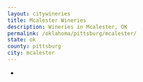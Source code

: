 ```yaml
---
layout: citywineries
title: Mcalester Wineries
description: Wineries in Mcalester, OK
permalink: /oklahoma/pittsburg/mcalester/
state: ok
county: pittsburg
city: mcalester
---
```

-
